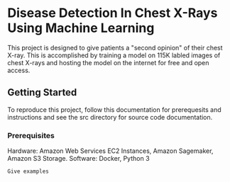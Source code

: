 # Disease Detection In Chest X-Rays Using Machine Learning

This project is designed to give patients a "second opinion" of their chest X-ray. This is accomplished by training a model on 115K labled images of chest X-rays and hosting the model on the internet for free and open access.

## Getting Started

To reproduce this project, follow this documentation for prerequesits and instructions and see the src directory for source code documentation.

### Prerequisites

Hardware: Amazon Web Services EC2 Instances, Amazon Sagemaker, Amazon S3 Storage. 
Software: Docker, Python 3

```
Give examples
```

